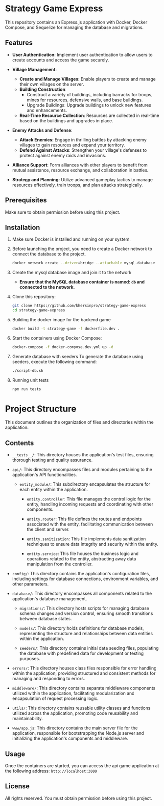 # Strategy Game Express

This repository contains an Express.js application with Docker, Docker Compose, and Sequelize for managing the database and migrations.

## Features

- **User Authentication**: Implement user authentication to allow users to create accounts and access the game securely.

- **Village Management**:
  - **Create and Manage Villages**: Enable players to create and manage their own villages on the server.
  - **Building Construction**:
    - Construct a variety of buildings, including barracks for troops, mines for resources, defensive walls, and base buildings.
    - Upgrade Buildings: Upgrade buildings to unlock new features and enhancements.
  - **Real-Time Resource Collection**: Resources are collected in real-time based on the buildings and upgrades in place.

- **Enemy Attacks and Defense**:
  - **Attack Enemies**: Engage in thrilling battles by attacking enemy villages to gain resources and expand your territory.
  - **Defend Against Attacks**: Strengthen your village's defenses to protect against enemy raids and invasions.

- **Alliance Support**: Form alliances with other players to benefit from mutual assistance, resource exchange, and collaboration in battles.

- **Strategy and Planning**: Utilize advanced gameplay tactics to manage resources effectively, train troops, and plan attacks strategically.

## Prerequisites

Make sure to obtain permission before using this project.

## Installation

1. Make sure Docker is installed and running on your system.

2. Before launching the project, you need to create a Docker network to connect the database to the project. 
    ```bash
    docker network create --driver=bridge --attachable mysql-database
    ```

3. Create the mysql database image and join it to the network
    - **Ensure that the MySQL database container is named: `db` and connected to the network.**

4. Clone this repository:
    ```bash
    git clone https://github.com/khersinpro/strategy-game-express
    cd strategy-game-express
    ```

5. Building the docker image for the backend game
    ```bash
    docker build -t strategy-game -f dockerfile.dev .
    ```

6. Start the containers using Docker Compose:
    ```bash
    docker-compose -f docker-compose.dev.yml up -d
    ```

7. Generate database with seeders
To generate the database using seeders, execute the following command:
    ```bash
    ./script-db.sh
    ```

8. Running unit tests
    ```bash
    npm run tests
    ```

# Project Structure

This document outlines the organization of files and directories within the application.

## Contents

- `__tests__/`: This directory houses the application's test files, ensuring thorough testing and quality assurance.

- `api/`: This directory encompasses files and modules pertaining to the application's API functionalities.

  - `entity_module/`: This subdirectory encapsulates the structure for each entity within the application.

    - `entity.controller`: This file manages the control logic for the entity, handling incoming requests and coordinating with other components.
    
    - `entity.router`: This file defines the routes and endpoints associated with the entity, facilitating communication between the client and server.
    
    - `entity.sanitization`: This file implements data sanitization techniques to ensure data integrity and security within the entity.
    
    - `entity.service`: This file houses the business logic and operations related to the entity, abstracting away data manipulation from the controller.

- `config/`: This directory contains the application's configuration files, including settings for database connections, environment variables, and other parameters.

- `database/`: This directory encompasses all components related to the application's database management.

  - `migrations/`: This directory hosts scripts for managing database schema changes and version control, ensuring smooth transitions between database states.

  - `models/`: This directory holds definitions for database models, representing the structure and relationships between data entities within the application.

  - `seeders/`: This directory contains initial data seeding files, populating the database with predefined data for development or testing purposes.

- `errors/`: This directory houses class files responsible for error handling within the application, providing structured and consistent methods for managing and responding to errors.

- `middleware/`: This directory contains separate middleware components utilized within the application, facilitating modularization and encapsulation of request processing logic.

- `utils/`: This directory contains reusable utility classes and functions utilized across the application, promoting code reusability and maintainability.

- `www/app.js`: This directory contains the main server file for the application, responsible for bootstrapping the Node.js server and initializing the application's components and middleware.

## Usage

Once the containers are started, you can access the api game application at the following address: `http://localhost:3000`

## License

All rights reserved. You must obtain permission before using this project.
